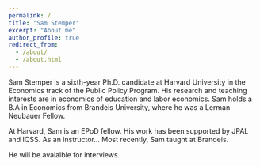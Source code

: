 ```yaml
---
permalink: /
title: "Sam Stemper"
excerpt: "About me"
author_profile: true
redirect_from: 
  - /about/
  - /about.html
---
```


Sam Stemper is a sixth-year Ph.D. candidate at Harvard University in the Economics track of the Public Policy Program. His research and teaching interests are in economics of education and labor economics. Sam holds a B.A in Economics from Brandeis University, where he was a Lerman Neubauer Fellow.

At Harvard, Sam is an EPoD fellow. His work has been supported by JPAL and IQSS. As an instructor... Most recently, Sam taught at Brandeis.

He will be avaialble for interviews.
